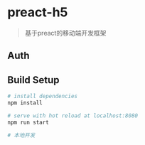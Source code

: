 # preact-h5

> 基于preact的移动端开发框架

## Auth

## Build Setup

```bash
# install dependencies
npm install

# serve with hot reload at localhost:8080
npm run start

# 本地开发

